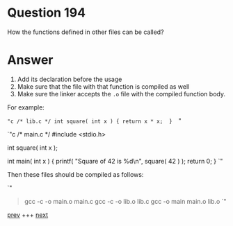 
# Question 194




 How the functions defined in other files can be called?


# Answer



1. Add its declaration before the usage
2. Make sure that the file with that function is compiled as well
3. Make sure the linker accepts the `.o` file with the compiled function body.

For example:

`"c
/* lib.c */
int square( int x ) {
    return x * x; 
} 
`"

`"c
/* main.c */
#include <stdio.h>

int square( int x );

int main( int x ) {
    printf( "Square of 42 is %d\n", square( 42 ) );
    return 0;
    } 
`"

Then these files should be compiled as follows:

`"
> gcc -c -o main.o main.c 
> gcc -c -o lib.o  lib.c
> gcc -o main   main.o lib.o
`"



[prev](193.md) +++ [next](195.md)
